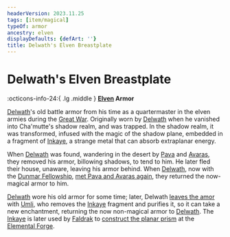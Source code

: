 ```yaml
---
headerVersion: 2023.11.25
tags: [item/magical]
typeOf: armor
ancestry: elven
displayDefaults: {defArt: ''}
title: Delwath's Elven Breastplate
---
```

# Delwath's Elven Breastplate
:octicons-info-24:{ .lg .middle } **[Elven](<../../../species/children-of-the-embodied-gods/elves/elves.md>) Armor**  

[Delwath](<../../../people/pcs/dunmar-fellowship/delwath.md>)'s old battle armor from his time as a quartermaster in the elven armies during the [Great War](<../../../events/1500s/great-war.md>). Originally worn by [Delwath](<../../../people/pcs/dunmar-fellowship/delwath.md>) when he vanished into Cha'mutte's shadow realm, and was trapped. In the shadow realm, it was transformed, infused with the magic of the shadow plane, embedded in a fragment of [Inkaye](<../../../things/materials/inkaye.md>), a strange metal that can absorb extraplanar energy. 

When [Delwath](<../../../people/pcs/dunmar-fellowship/delwath.md>) was found, wandering in the desert by [Pava](<../../../people/dunmari/pava.md>) and [Avaras](<../../../people/dunmari/avaras.md>), they removed his armor, billowing shadows, to tend to him. He later fled their house, unaware, leaving his armor behind. When [Delwath](<../../../people/pcs/dunmar-fellowship/delwath.md>), now with the [Dunmar Fellowship](<../../../people/pcs/dunmar-fellowship/dunmar-fellowship.md>), [met Pava and Avaras again](<../session-notes/session-20-dufr.md>), they returned the now-magical armor to him. 

[Delwath](<../../../people/pcs/dunmar-fellowship/delwath.md>) wore his old armor for some time; later, Delwath [leaves the amor](<../session-notes/session-82-dufr.md>) with [Umli](<../../../people/other-nonhumans/umli.md>), who removes the [Inkaye](<../../../things/materials/inkaye.md>) fragment and purifies it, so it can take a new enchantment, returning the now non-magical armor to [Delwath](<../../../people/pcs/dunmar-fellowship/delwath.md>). The [Inkaye](<../../../things/materials/inkaye.md>) is later used by [Faldrak](<../../../people/dwarves/faldrak-bronzehammer.md>) to [construct the planar prism](<../session-notes/session-87-dufr.md>) at the [Elemental Forge](<../../../gazetteer/western-green-sea/cymea/elemental-forge.md>). 